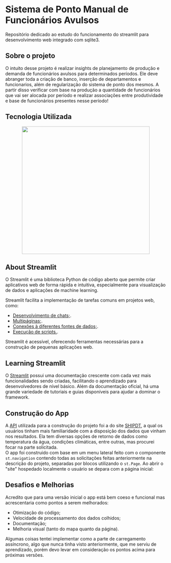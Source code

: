 <!--<p align="center"><a href="#"><img src="src/icon.jpeg" width="350"></a></p>-->

# Sistema de Ponto Manual de Funcionários Avulsos

Repositório dedicado ao estudo do funcionamento do streamlit para desenvolvimento web integrado com sqlite3.

## Sobre o projeto

<p>
  O intuito desse projeto é realizar insights de planejamento de produção e demanda de funcionários avulsos para determinados períodos.
  Ele deve abranger toda a criação de banco, inserção de departamentos e funcionarios, além de regularização do sistema de ponto dos mesmos. A partir disso verificar com base na produção a quantidade de funcionários que vai ser alocada por período e realizar associações entre produtividade e base de funcionários presentes nesse período! 
</p>

## Tecnologia Utilizada
<p align="center"><a href="https://docs.streamlit.io/" target="_blank"><img src="https://streamlit.io/images/brand/streamlit-logo-secondary-colormark-lighttext.png" width="400"></a></p>

## About Streamlit
O Streamlit é uma biblioteca Python de código aberto que permite criar aplicativos web de forma rápida e intuitiva, especialmente para visualização de dados e aplicações de machine learning.
<br>

Streamlit facilita a implementação de tarefas comuns em projetos web, como:

- [Desenvolvimento de chats;](https://docs.streamlit.io/develop/tutorials/llms).
- [Multipáginas;](https://docs.streamlit.io/develop/tutorials/multipage).
- [Conexões à diferentes fontes de dados;](https://docs.streamlit.io/develop/tutorials/databases).
- [Execução de scripts.](https://docs.streamlit.io/develop/tutorials/execution-flow).

Streamlit é acessível, oferecendo ferramentas necessárias para a construção de pequenas aplicações web.

## Learning Streamlit

O [Streamlit](https://docs.streamlit.io/) possui uma documentação crescente com cada vez mais funcionalidades sendo criadas, facilitando o aprendizado para desenvolvedores de nível básico. Além da documentação oficial, há uma grande variedade de tutoriais e guias disponíveis para ajudar a dominar o framework.

## Construção do App

A [API](https://static.loongship.com/dataApi/api.html#_3-1-%E8%88%B9%E8%88%B6%E6%90%9C%E7%B4%A2) utilizada para a construção do projeto foi a do site [SHIPDT](https://www.shipdt.com/), a qual os usuários tinham mais familiaridade com a disposição dos dados que vinham nos resultados. Ela tem diversas opções de retorno de dados como temperatura da água, condições climáticas, entre outras, mas procurei focar na parte solicitada. 
<br>
O app foi construido com base em um menu lateral feito com o componente ```st.navigation``` contendo todas as solicitações feitas anteriormente na descrição do projeto, separadas por blocos utilizando o ```st.Page```. Ao abrir o "site" hospedado localmente o usuário se depara com a página inicial: <br>

## Desafios e Melhorias

Acredito que para uma versão inicial o app está bem coeso e funcional mas acrescentaria como pontos a serem melhorados: 
- Otimização do código;
- Velocidade de processamento dos dados colhidos;
- Documentação;
- Melhoria visual (tanto do mapa quanto da página).

Algumas coisas tentei implementar como a parte de carregamento assíncrono, algo que nunca tinha visto anteriormente, que me serviu de aprendizado, porém devo levar em consideração os pontos acima para próximas versões. 
